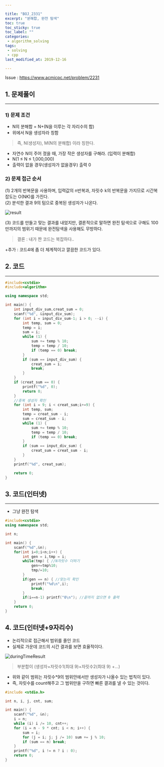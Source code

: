```yaml
---

title: "BOJ_2331"  
excerpt: "분해합, 완전 탐색"  
toc: true  
toc_sticky: true  
toc_label: ""  
categories:  
 - algorithm_solving  
tags:  
 - solving  
 - cpp  
last_modified_at: 2019-12-16

---
```


Issue : <https://www.acmicpc.net/problem/2231>

## 1. 문제풀이  

- - -

### 1) 문제 조건

- N의 분해합 = N+(N을 이루는 각 자리수의 합)  
- 위에서 N을 생성자라 칭함  

> 즉, N(생성자), M(N의 분해합) 이라 칭한다.  

- 자연수 N이 주어 졌을 때, 가장 작은 생성자를 구해라. (입력이 분해합)  
- N(1 ≤ N ≤ 1,000,000)  
- 출력이 없을 경우(생성자가 없을경우) 출력 0

### 2) 문제 접근 순서

(1) 2개의 반복문을 사용하며, 입력값의 n반복과, 자릿수 k의 반복문을 가지므로 시간복잡도는 O(NK)를 가진다.  
(2) 분석한 결과 9의 텀으로 중복된 생성자가 나온다.  

![result](https://user-images.githubusercontent.com/42687768/70902129-7f5c3800-203f-11ea-86f2-3866ce810fd4.JPG)  

(3) 코드를 만들고 맞는 결과를 내었지만, 결론적으로 말하면 완전 탐색으로 구해도 100만까지의 범위기 때문에 완전탐색을 사용해도 무방하다.  

> 결론 : 내가 짠 코드는 복잡하다..  

 +추가 : 코드4에 좀 더 체계적이고 깔끔한 코드가 있다.

## 2. 코드

- - -

```cpp
#include<cstdio>
#include<algorithm>

using namespace std;

int main() {
	int input_div_sum,creat_sum = 0;
	scanf("%d", &input_div_sum);
	for (int i = input_div_sum-1; i > 0; --i) {
		int temp, sum = 0;
		temp = i;
		sum = i;
		while (1) {
			sum += temp % 10;
			temp = temp / 10;
			if (temp == 0) break;
		}
		if (sum == input_div_sum) {
			creat_sum = i;
			break;
		}
	}
	if (creat_sum == 0) {
		printf("%d", 0);
		return 0;
	}
	//중복 생성자 확인
	for (int i = 9; i < creat_sum;i+=9) {
		int temp, sum;
		temp = creat_sum - i;
		sum = creat_sum - i;
		while (1) {
			sum += temp % 10;
			temp = temp / 10;
			if (temp == 0) break;
		}
		if (sum == input_div_sum) {
			creat_sum = creat_sum - i;
		}
	}
	printf("%d", creat_sum);

	return 0;
}
```

## 3. 코드(인터넷)  

- - -

- 그냥 완전 탐색  

```cpp
#include<cstdio>
using namespace std;

int n;

int main() {
	scanf("%d",&n);
	for(int i=0;i<n;i++) {
		int gen = i,tmp = i;
		while(tmp) { //N자릿수 더하기
			gen+=tmp%10;
			tmp/=10;
		}
		if(gen == n) { //맞는지 확인
			printf("%d\n",i);
			break;
		}
		if(i==n-1) printf("0\n"); //끝까지 없으면 0 출력
	}
	return 0;
}
```

## 4. 코드(인터넷+9자리수)  

- 논리적으로 접근해서 범위를 줄인 코드  
- 실제로 가운데 코드의 시간 결과를 보면 효율적이다.
  
![duringTimeResult](https://user-images.githubusercontent.com/42687768/70904696-59399680-2045-11ea-9616-ed3264b04008.JPG)

> 부분합이 (생성자+자릿수1(최대 9)+자릿수2(최대 9) +...)  

- 위와 같이 범위는 자릿수*9의 범위안에서만 생성자가 나올수 있는 법칙이 있다.  
- 즉, 자릿수를 count해주고 그 범위만을 구하면 빠른 결과를 낼 수 있는 것이다.  
  
```cpp
#include <stdio.h>

int n, i, j, cnt, sum;

int main() {
	scanf("%d", &n);
	i = n;
	while (i) i /= 10, cnt++;
	for (i = n - 9 * cnt; i < n; i++) {
		sum = i;
		for (j = i; j; j /= 10) sum += j % 10;
		if (sum == n) break;
	}
	printf("%d", i != n ? i : 0);
	return 0;
}
```  
